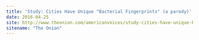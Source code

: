 ```yaml
---
title: 'Study: Cities Have Unique "Bacterial Fingerprints" (a parody)'
date: 2016-04-25
site: http://www.theonion.com/americanvoices/study-cities-have-unique-bacterial-fingerprints-52802
sitename: "The Onion"
---
```

